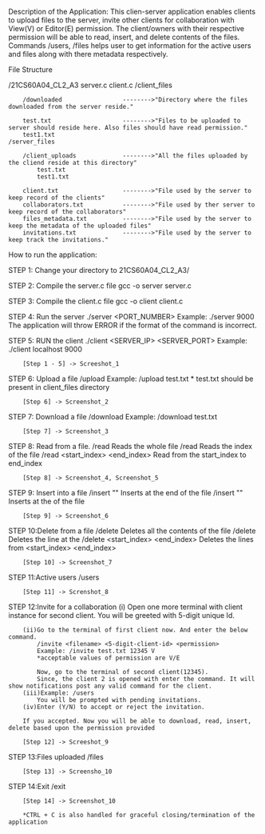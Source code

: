 Description of the Application:
This clien-server application enables clients to upload files to the server, invite other clients for collaboration with View(V) or Editor(E) permission.
The client/owners with their respective permission will be able to read, insert, and delete contents of the files.
Commands /users, /files helps user to get information for the active users and files along with there metadata respectively.


File Structure

/21CS60A04_CL2_A3
	server.c
	client.c
	/client_files  		           			
		
		/downloaded					-------->"Directory where the files downloaded from the server reside."
		
		test.txt					-------->"Files to be uploaded to server should reside here. Also files should have read permission."
		test1.txt
	/server_files
		
		/client_uploads             -------->"All the files uploaded by the cliend reside at this directory"
			test.txt
			test1.txt
		
		client.txt                  -------->"File used by the server to keep record of the clients"
		collaborators.txt           -------->"File used by ther server to keep record of the collaborators"
		files_metadata.txt    		-------->"File used by the server to keep the metadata of the uploaded files"
		invitations.txt				-------->"File used by the server to keep track the invitations."


How to run the application:

STEP 1: Change your directory to 21CS60A04_CL2_A3/

STEP 2: Compile the server.c file
		gcc -o server server.c

STEP 3: Compile the client.c file
		gcc -o client client.c

STEP 4: Run the server
		./server <PORT_NUMBER>
		Example: ./server 9000
		The application will throw ERROR if the format of the command is incorrect.

STEP 5: RUN the client
		./client <SERVER_IP> <SERVER_PORT>
		Example: ./client localhost 9000

		[Step 1 - 5] -> Screeshot_1

STEP 6: Upload a file
		/upload <filename>
		Example: /upload test.txt
				 * test.txt should be present in client_files directory

		[Step 6] -> Screenshot_2

STEP 7: Download a file
		/download <filename>
		Example: /download test.txt

		[Step 7] -> Screenshot_3

STEP 8: Read from a file.
		/read <filename>								Reads the whole file
		/read <filename>	<index>						Reads the index of the file
		/read <filename>	<start_index>	<end_index> Read from the start_index to end_index


		[Step 8] -> Screenshot_4, Screenshot_5

STEP 9: Insert into a file
		/insert <filename> "<message>"					Inserts at the end of the file
		/insert <filename> <index> "<message>"			Inserts at the <index> of the file

		[Step 9] -> Screenshot_6

STEP 10:Delete from a file
		/delete <filename>								Deletes all the contents of the file
		/delete <filename>	<index>						Deletes the line at the <index>
		/delete <filename>	<start_index>	<end_index> Deletes the lines from <start_index> <end_index>

		[Step 10] -> Screenshot_7

STEP 11:Active users
		/users

		[Step 11] -> Screnshot_8

STEP 12:Invite for a collaboration
		(i)	Open one more terminal with client instance for second client.
			You will be greeted with 5-digit unique Id.

		(ii)Go to the terminal of first client now. And enter the below command.
			/invite <filename> <5-digit-client-id> <permission>
			Example: /invite test.txt 12345 V
			*acceptable values of permission are V/E

			Now, go to the terminal of second client(12345).
			Since, the client 2 is opened with enter the command. It will show notifications post any valid command for the client.
		(iii)Example: /users
			You will be prompted with pending invitations.
		(iv)Enter (Y/N) to accept or reject the invitation.

		If you accepted. Now you will be able to download, read, insert, delete based upon the permission provided

		[Step 12] -> Screeshot_9

STEP 13:Files uploaded
		/files

		[Step 13] -> Screensho_10

STEP 14:Exit
		/exit

		[Step 14] -> Screenshot_10

		*CTRL + C is also handled for graceful closing/termination of the application
